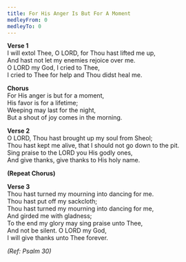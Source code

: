 ```yaml
---
title: For His Anger Is But For A Moment
medleyFrom: 0
medleyTo: 0
---
```


**Verse 1**  
I will extol Thee, O LORD, for Thou hast lifted me up,  
And hast not let my enemies rejoice over me.  
O LORD my God, I cried to Thee,  
I cried to Thee for help and Thou didst heal me.

**Chorus**  
For His anger is but for a moment,  
His favor is for a lifetime;  
Weeping may last for the night,  
But a shout of joy comes in the morning.

**Verse 2**  
O LORD, Thou hast brought up my soul from Sheol;  
Thou hast kept me alive, that I should not go down to the pit.  
Sing praise to the LORD you His godly ones,  
And give thanks, give thanks to His holy name.

**(Repeat Chorus)**

**Verse 3**  
Thou hast turned my mourning into dancing for me.  
Thou hast put off my sackcloth;  
Thou hast turned my mourning into dancing for me,  
And girded me with gladness;  
To the end my glory may sing praise unto Thee,  
And not be silent. O LORD my God,  
I will give thanks unto Thee forever.

_(Ref: Psalm 30)_
